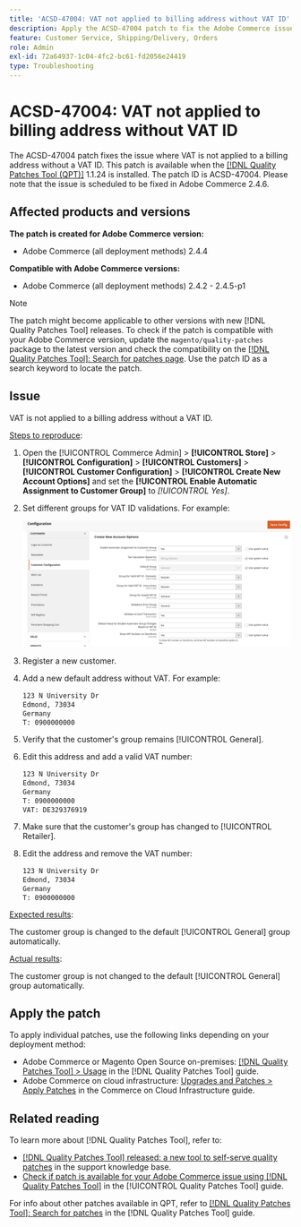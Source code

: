 ```yaml
---
title: 'ACSD-47004: VAT not applied to billing address without VAT ID'
description: Apply the ACSD-47004 patch to fix the Adobe Commerce issue where VAT is not applied to a billing address without a VAT ID.
feature: Customer Service, Shipping/Delivery, Orders
role: Admin
exl-id: 72a64937-1c04-4fc2-bc61-fd2056e24419
type: Troubleshooting
---
```

# ACSD-47004: VAT not applied to billing address without VAT ID

The ACSD-47004 patch fixes the issue where VAT is not applied to a billing address without a VAT ID. This patch is available when the [[!DNL Quality Patches Tool (QPT)]](https://experienceleague.adobe.com/en/docs/commerce-operations/tools/quality-patches-tool/quality-patches-tool-to-self-serve-quality-patches)  1.1.24 is installed. The patch ID is ACSD-47004. Please note that the issue is scheduled to be fixed in Adobe Commerce 2.4.6.

## Affected products and versions

**The patch is created for Adobe Commerce version:**

* Adobe Commerce (all deployment methods) 2.4.4

**Compatible with Adobe Commerce versions:**

* Adobe Commerce (all deployment methods) 2.4.2 - 2.4.5-p1

>[!NOTE]
>
>The patch might become applicable to other versions with new [!DNL Quality Patches Tool] releases. To check if the patch is compatible with your Adobe Commerce version, update the `magento/quality-patches` package to the latest version and check the compatibility on the [[!DNL Quality Patches Tool]: Search for patches page](https://experienceleague.adobe.com/tools/commerce-quality-patches/index.html). Use the patch ID as a search keyword to locate the patch.

## Issue

VAT is not applied to a billing address without a VAT ID.

<u>Steps to reproduce</u>:

1. Open the [!UICONTROL Commerce Admin] > **[!UICONTROL Store]** > **[!UICONTROL Configuration]** > **[!UICONTROL Customers]** > **[!UICONTROL Customer Configuration]** > **[!UICONTROL Create New Account Options]** and set the **[!UICONTROL Enable Automatic Assignment to Customer Group]** to *[!UICONTROL Yes]*.
1. Set different groups for VAT ID validations. For example:

    ![VAT-ID-validations](/help/assets/tools/vat-id-validations.png)

1. Register a new customer.
1. Add a new default address without VAT. For example:

    ```
    123 N University Dr
    Edmond, 73034
    Germany
    T: 0900000000
    ```

1. Verify that the customer's group remains [!UICONTROL General].
1. Edit this address and add a valid VAT number:

    ```
    123 N University Dr
    Edmond, 73034
    Germany
    T: 0900000000
    VAT: DE329376919
    ```

1. Make sure that the customer's group has changed to [!UICONTROL Retailer].
1. Edit the address and remove the VAT number:

    ```
    123 N University Dr
    Edmond, 73034
    Germany
    T: 0900000000
    ```

<u>Expected results</u>:

The customer group is changed to the default [!UICONTROL General] group automatically.

<u>Actual results</u>:

The customer group is not changed to the default [!UICONTROL General] group automatically.

## Apply the patch

To apply individual patches, use the following links depending on your deployment method:

* Adobe Commerce or Magento Open Source on-premises: [[!DNL Quality Patches Tool] > Usage](/help/tools/quality-patches-tool/usage.md) in the [!DNL Quality Patches Tool] guide.
* Adobe Commerce on cloud infrastructure: [Upgrades and Patches > Apply Patches](https://experienceleague.adobe.com/docs/commerce-cloud-service/user-guide/develop/upgrade/apply-patches.html) in the Commerce on Cloud Infrastructure guide.

## Related reading

To learn more about [!DNL Quality Patches Tool], refer to:

* [[!DNL Quality Patches Tool] released: a new tool to self-serve quality patches](https://experienceleague.adobe.com/en/docs/commerce-operations/tools/quality-patches-tool/quality-patches-tool-to-self-serve-quality-patches) in the support knowledge base.
* [Check if patch is available for your Adobe Commerce issue using [!DNL Quality Patches Tool]](/help/tools/quality-patches-tool/patches-available-in-qpt/check-patch-for-magento-issue-with-magento-quality-patches.md) in the [!UICONTROL Quality Patches Tool] guide.


For info about other patches available in QPT, refer to [[!DNL Quality Patches Tool]: Search for patches](https://experienceleague.adobe.com/tools/commerce-quality-patches/index.html) in the [!DNL Quality Patches Tool] guide.
